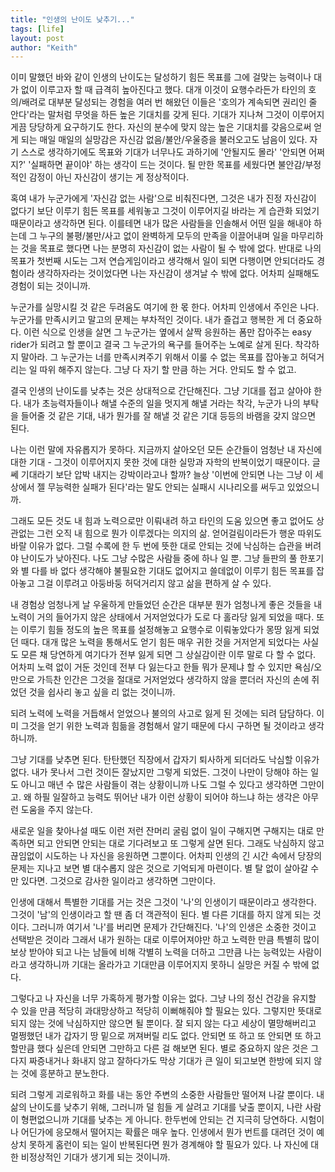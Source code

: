 ```yaml
---
title: "인생의 난이도 낮추기..."
tags: [life]
layout: post
author: "Keith"
---
```


이미 말했던 바와 같이 인생의 난이도는 달성하기 힘든 목표를 그에 걸맞는 능력이나 대가 없이 이루고자 할 때 급격히 높아진다고 했다. 대개 이것이 요행수라든가 타인의 호의/배려로 대부분 달성되는 경험을 여러 번 해왔던 이들은 '호의가 계속되면 권리인 줄 안다'라는 말처럼 무엇을 하든 높은 기대치를 갖게 된다. 기대가 지나쳐 그것이 이루어지게끔 당당하게 요구하기도 한다. 자신의 분수에 맞지 않는 높은 기대치를 갖음으로써 얻게 되는 매일 매일의 실망감은 자신감 없음/불안/우울증을 불러오고도 남음이 있다. 자기 스스로 생각하기에도 목표와 기대가 너무나도 과하기에 '안될지도 몰라' '안되면 어쩌지?' '실패하면 끝이야' 하는 생각이 드는 것이다. 될 만한 목표를 세웠다면 불안감/부정적인 감정이 아닌 자신감이 생기는 게 정상적이다.

혹여 내가 누군가에게 '자신감 없는 사람'으로 비춰진다면, 그것은 내가 진정 자신감이 없다기 보단 이루기 힘든 목표를 세워놓고 그것이 이루어지길 바라는 게 습관화 되었기 때문이라고 생각하면 된다. 이를테면 내가 많은 사람들을 인솔해서 어떤 일을 해내야 하는데 그 누구의 불평/불만/사고 없이 완벽하게 모두의 만족을 이끌어내며 일을 마무리하는 것을 목표로 했다면 나는 분명히 자신감이 없는 사람이 될 수 밖에 없다. 반대로 나의 목표가 첫번째 시도는 그저 연습게임이라고 생각해서 일이 되면 다행이면 안되더라도 경험이라 생각하자라는 것이었다면 나는 자신감이 생겨날 수 밖에 없다. 어차피 실패해도 경험이 되는 것이니까.

누군가를 실망시킬 것 같은 두려움도 여기에 한 몫 한다. 어차피 인생에서 주인은 나다. 누군가를 만족시키고 말고의 문제는 부차적인 것이다. 내가 즐겁고 행복한 게 더 중요하다. 이런 식으로 인생을 살면 그 누군가는 옆에서 살짝 응원하는 폼만 잡아주는 easy rider가 되려고 할 뿐이고 결국 그 누군가의 욕구를 들어주는 노예로 살게 된다. 착각하지 말아라. 그 누군가는 너를 만족시켜주기 위해서 이룰 수 없는 목표를 잡아놓고 허덕거리는 일 따위 해주지 않는다. 그냥 다 자기 할 만큼 하는 거다. 안되도 할 수 없고.

결국 인생의 난이도를 낮추는 것은 상대적으로 간단해진다. 그냥 기대를 접고 살아야 한다. 내가 초능력자들이나 해낼 수준의 일을 멋지게 해낼 거라는 착각, 누군가 나의 부탁을 들어줄 것 같은 기대, 내가 뭔가를 잘 해낼 것 같은 기대 등등의 바램을 갖지 않으면 된다. 

나는 이런 말에 자유롭지가 못하다. 지금까지 살아오던 모든 순간들이 엄청난 내 자신에 대한 기대 - 그것이 이루어지지 못한 것에 대한 실망과 자학의 반복이었기 때문이다. 글쎄 기대라기 보단 압박 내지는 강박이라고나 할까? 늘상 '이번에 안되면 나는 그냥 이 세상에서 젤 무능력한 실패가 된다'라는 말도 안되는 실패시 시나리오를 써두고 있었으니까.

그래도 모든 것도 내 힘과 노력으로만 이뤄내려 하고 타인의 도움 있으면 좋고 없어도 상관없는 그런 오직 내 힘으로 뭔가 이루겠다는 의지의 삶. 얻어걸림이라든가 행운 따위도 바랄 이유가 없다. 그럴 수록에 한 두 번에 뜻한 대로 안되는 것에 낙심하는 습관을 버려야 난이도가 낮아진다. 나도 그냥 수많은 사람들 중에 하나 일 뿐. 그냥 들판의 풀 한포기와 별 다를 바 없다 생각해야 불필요한 기대도 없어지고 쓸데없이 이루기 힘든 목표를 잡아놓고 그걸 이루려고 아둥바둥 허덕거리지 않고 삶을 편하게 살 수 있다. 

내 경험상 엄청나게 날 우울하게 만들었던 순간은 대부분 뭔가 엄청나게 좋은 것들을 내 노력이 거의 들어가지 않은 상태에서 거저얻었다가 도로 다 홀라당 잃게 되었을 때다. 또는 이루기 힘들 정도의 높은 목표를 설정해놓고 요행수로 이뤄놓았다가 몽땅 잃게 되었던 때다. 대개 많은 노력을 통해서도 얻기 힘든 매우 귀한 것을 거저얻게 되었다는 사실도 모른 채 당연하게 여기다가 전부 잃게 되면 그 상실감이란 이루 말로 다 할 수 없다. 어차피 노력 없이 거둔 것인데 전부 다 잃는다고 한들 뭐가 문제냐 할 수 있지만 욕심/오만으로 가득찬 인간은 그것을 절대로 거저얻었다 생각하지 않을 뿐더러 자신의 손에 쥐었던 것을 쉽사리 놓고 싶을 리 없는 것이니까. 

되려 노력에 노력을 거듭해서 얻었으나 불의의 사고로 잃게 된 것에는 되려 담담하다. 이미 그것을 얻기 위한 노력과 힘듦을 경험해서 알기 때문에 다시 구하면 될 것이라고 생각하니까. 

그냥 기대를 낮추면 된다. 탄탄했던 직장에서 갑자기 퇴사하게 되더라도 낙심할 이유가 없다. 내가 못나서 그런 것이든 잘났지만 그렇게 되었든. 그것이 나만이 당해야 하는 일도 아니고 매년 수 많은 사람들이 겪는 상황이니까 나도 그럴 수 있다고 생각하면 그만이고. 왜 하필 일잘하고 능력도 뛰어난 내가 이런 상황이 되어야 하느냐 하는 생각은 아무런 도움을 주지 않는다.

새로운 일을 찾아나설 때도 이런 저런 잔머리 굴림 없이 일이 구해지면 구해지는 대로 만족하면 되고 안되면 안되는 대로 기다려보고 또 그렇게 살면 된다. 그래도 낙심하지 않고 끊임없이 시도하는 나 자신을 응원하면 그뿐이다. 어차피 인생의 긴 시간 속에서 당장의 문제는 지나고 보면 별 대수롭지 않은 것으로 기억되게 마련이다. 별 탈 없이 살아갈 수만 있다면. 그것으로 감사한 일이라고 생각하면 그만이다.

인생에 대해서 특별한 기대를 거는 것은 그것이 '나'의 인생이기 때문이라고 생각한다. 그것이 '남'의 인생이라고 할 땐 좀 더 객관적이 된다. 별 다른 기대를 하지 않게 되는 것이다. 그러니까 여기서 '나'를 버리면 문제가 간단해진다. '나'의 인생은 소중한 것이고 선택받은 것이라 그래서 내가 원하는 대로 이루어져야만 하고 노력한 만큼 특별히 많이 보상 받아야 되고 나는 남들에 비해 각별히 노력을 더하고 그만큼 나는 능력있는 사람이라고 생각하니까 기대는 올라가고 기대만큼 이루어지지 못하니 실망은 커질 수 밖에 없다. 

그렇다고 나 자신을 너무 가혹하게 평가할 이유는 없다. 그냥 나의 정신 건강을 유지할 수 있을 만큼 적당히 과대망상하고 적당히 이뻐해줘야 할 필요는 있다. 그렇지만 뜻대로 되지 않는 것에 낙심하지만 않으면 될 뿐이다. 잘 되지 않는 다고 세상이 멸망해버리고 멀쩡했던 내가 갑자기 땅 밑으로 꺼져버릴 리도 없다. 안되면 또 하고 또 안되면 또 하고 할만큼 했다 싶은데 안되면 그만하고 다른 걸 해보면 된다. 별로 중요하지 않은 것은 그다지 짜증내거나 화내지 않고 잘하다가도 막상 기대가 큰 일이 되고보면 한방에 되지 않는 것에 흥분하고 분노한다. 

되려 그렇게 괴로워하고 화를 내는 동안 주변의 소중한 사람들만 떨어져 나갈 뿐이다. 내 삶의 난이도를 낮추기 위해, 그러니까 덜 힘들 게 살려고 기대를 낮출 뿐이지, 나란 사람이 형편없으니까 기대를 낮추는 게 아니다. 한두번에 안되는 건 지극히 당연하다. 시험이나 어딘가에 응모해서 떨어지는 확률은 매우 높다. 인생에서 뭔가 번트를 대려던 것이 예상치 못하게 홈런이 되는 일이 반복된다면 뭔가 경계해야 할 필요가 있다. 나 자신에 대한 비정상적인 기대가 생기게 되는 것이니까. 
